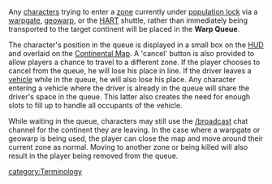 Any [characters](character.md) trying to enter a
[zone](zone.md) currently under [population
lock](population_lock.md) via a [warpgate](warpgate.md),
[geowarp](geowarp.md), or the [HART](HART.md) shuttle,
rather than immediately being transported to the target continent will
be placed in the **Warp Queue**.

The character's position in the queue is displayed in a small box on the
[HUD](Heads-up_Display.md) and overlaid on the [Continental
Map](Continental_Map.md). A 'cancel' button is also provided to
allow players a chance to travel to a different zone. If the player
chooses to cancel from the queue, he will lose his place in line. If the
driver leaves a [vehicle](vehicle.md) while in the queue, he
will also lose his place. Any character entering a vehicle where the
driver is already in the queue will share the driver's space in the
queue. This latter also creates the need for enough slots to fill up to
handle all occupants of the vehicle.

While waiting in the queue, characters may still use the
[/broadcast](In-Game_Commands.md) chat channel for the continent
they are leaving. In the case where a warpgate or geowarp is being used,
the player can close the map and move around their current zone as
normal. Moving to another zone or being killed will also result in the
player being removed from the queue.

[category:Terminology](category:Terminology.md)
